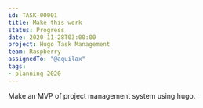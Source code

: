```yaml
---
id: TASK-00001
title: Make this work
status: Progress
date: 2020-11-28T03:00:00
project: Hugo Task Management
team: Raspberry
assignedTo: "@aquilax"
tags:
- planning-2020
---
```


Make an MVP of project management system using hugo.